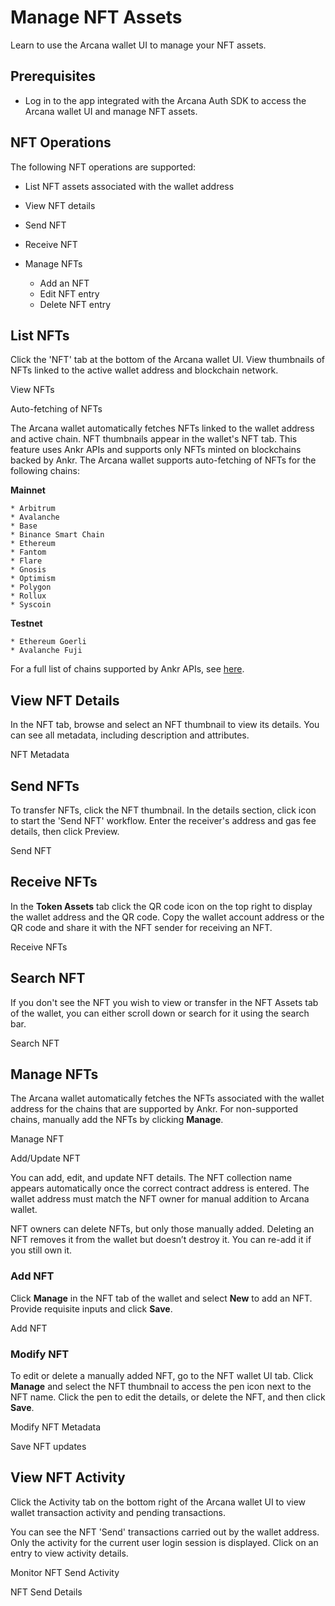 # Manage NFT Assets

Learn to use the Arcana wallet UI to manage your NFT assets.

## Prerequisites

- Log in to the app integrated with the Arcana Auth SDK to access the Arcana wallet UI and manage NFT assets.

## NFT Operations

The following NFT operations are supported:

- List NFT assets associated with the wallet address

- View NFT details

- Send NFT

- Receive NFT

- Manage NFTs

  - Add an NFT
  - Edit NFT entry
  - Delete NFT entry

## List NFTs

Click the 'NFT' tab at the bottom of the Arcana wallet UI. View thumbnails of NFTs linked to the active wallet address and blockchain network.

View NFTs

Auto-fetching of NFTs

The Arcana wallet automatically fetches NFTs linked to the wallet address and active chain. NFT thumbnails appear in the wallet's NFT tab. This feature uses Ankr APIs and supports only NFTs minted on blockchains backed by Ankr. The Arcana wallet supports auto-fetching of NFTs for the following chains:

**Mainnet**

```
* Arbitrum
* Avalanche
* Base
* Binance Smart Chain
* Ethereum
* Fantom
* Flare
* Gnosis
* Optimism
* Polygon
* Rollux
* Syscoin

```

**Testnet**

```
* Ethereum Goerli
* Avalanche Fuji

```

For a full list of chains supported by Ankr APIs, see [here](https://www.ankr.com/docs/advanced-api/overview/#chains-supported).

## View NFT Details

In the NFT tab, browse and select an NFT thumbnail to view its details. You can see all metadata, including description and attributes.

NFT Metadata

## Send NFTs

To transfer NFTs, click the NFT thumbnail. In the details section, click icon to start the 'Send NFT' workflow. Enter the receiver's address and gas fee details, then click Preview.

Send NFT

## Receive NFTs

In the **Token Assets** tab click the QR code icon on the top right to display the wallet address and the QR code. Copy the wallet account address or the QR code and share it with the NFT sender for receiving an NFT.

Receive NFTs

## Search NFT

If you don't see the NFT you wish to view or transfer in the NFT Assets tab of the wallet, you can either scroll down or search for it using the search bar.

Search NFT

## Manage NFTs

The Arcana wallet automatically fetches the NFTs associated with the wallet address for the chains that are supported by Ankr. For non-supported chains, manually add the NFTs by clicking **Manage**.

Manage NFT

Add/Update NFT

You can add, edit, and update NFT details. The NFT collection name appears automatically once the correct contract address is entered. The wallet address must match the NFT owner for manual addition to Arcana wallet.

NFT owners can delete NFTs, but only those manually added. Deleting an NFT removes it from the wallet but doesn’t destroy it. You can re-add it if you still own it.

### Add NFT

Click **Manage** in the NFT tab of the wallet and select **New** to add an NFT. Provide requisite inputs and click **Save**.

Add NFT

### Modify NFT

To edit or delete a manually added NFT, go to the NFT wallet UI tab. Click **Manage** and select the NFT thumbnail to access the pen icon next to the NFT name. Click the pen to edit the details, or delete the NFT, and then click **Save**.

Modify NFT Metadata

Save NFT updates

## View NFT Activity

Click the Activity tab on the bottom right of the Arcana wallet UI to view wallet transaction activity and pending transactions.

You can see the NFT 'Send' transactions carried out by the wallet address. Only the activity for the current user login session is displayed. Click on an entry to view activity details.

Monitor NFT Send Activity

NFT Send Details
